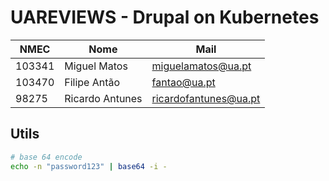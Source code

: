# UAREVIEWS - Drupal on Kubernetes

| NMEC   | Nome            | Mail                  |
|--------|-----------------|-----------------------|
| 103341 | Miguel Matos    | miguelamatos@ua.pt    |
| 103470 | Filipe Antão    | fantao@ua.pt          |
| 98275  | Ricardo Antunes | ricardofantunes@ua.pt |

## Utils

```bash
# base 64 encode
echo -n "password123" | base64 -i -
```
